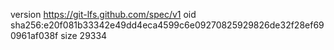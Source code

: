 version https://git-lfs.github.com/spec/v1
oid sha256:e20f081b33342e49dd4eca4599c6e09270825929826de32f28ef690961af038f
size 29334
